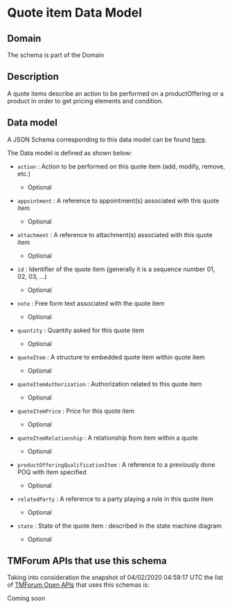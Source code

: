 # Quote item Data Model

## Domain

The  schema is part of the  Domain

## Description

A quote items describe an action to be performed on a productOffering or a product in order to get pricing elements and condition.

## Data model

A JSON Schema corresponding to this data model can be found
[here](https://github.com/tmforum-rand/schemas/blob/candidates/Customer/QuoteItem.schema.json).

The Data model is defined as shown below:

- `action` : Action to be performed on this quote item (add, modify, remove, etc.)

  - Optional


- `appointment` : A reference to appointment(s) associated with this quote item

  - Optional


- `attachment` : A reference to attachment(s) associated with this quote item

  - Optional


- `id` : Identifier of the quote item (generally it is a sequence number 01, 02, 03, ...)

  - Optional


- `note` : Free form text associated with the quote item

  - Optional


- `quantity` : Quantity asked for this quote item

  - Optional


- `quoteItem` : A structure to embedded quote item within quote item

  - Optional


- `quoteItemAuthorization` : Authorization related to this quote item

  - Optional


- `quoteItemPrice` : Price for this quote item

  - Optional


- `quoteItemRelationship` : A relationship from item within a quote

  - Optional


- `productOfferingQualificationItem` : A reference to a previously done POQ with item specified

  - Optional


- `relatedParty` : A reference to a party playing a role in this quote item

  - Optional


- `state` : State of the quote item : described in the state machine diagram

  - Optional






## TMForum APIs that use this schema

Taking into consideration the snapshot of 04/02/2020 04:59:17 UTC the list of [TMForum Open APIs](https://www.tmforum.org/open-apis/) that uses this schemas is:

Coming soon